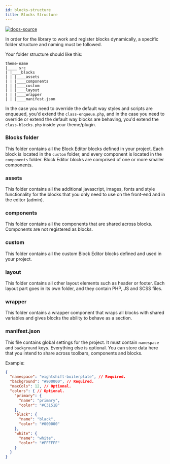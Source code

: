 ```yaml
---
id: blocks-structure
title: Blocks Structure
---
```


[![docs-source](https://img.shields.io/badge/source-eigthshift--frontend--libs-yellow?style=for-the-badge&logo=javascript&labelColor=2a2a2a)](https://github.com/infinum/eightshift-frontend-libs/tree/develop/blocks/init/src/blocks/)


In order for the library to work and register blocks dynamically, a specific folder structure and naming must be followed.

Your folder structure should like this:

```shell
theme-name
|____ src
| |____blocks
| | |____assets
| | |____components
| | |____custom
| | |____layout
| | |____wrapper
| | |____manifest.json
```

In the case you need to override the default way styles and scripts are enqueued, you'd extend the `class-enqueue.php`, and in the case you need to override or extend the default way blocks are behaving, you'd extend the `class-blocks.php` inside your theme/plugin.

### Blocks folder
This folder contains all the Block Editor blocks defined in your project. Each block is located in the `custom` folder, and every component is located in the `components` folder. Block Editor blocks are comprised of one or more smaller components.

### assets
This folder contains all the additional javascript, images, fonts and style functionality for the blocks that you only need to use on the front-end and in the editor (admin).

### components
This folder contains all the components that are shared across blocks. Components are not registered as blocks.

### custom
This folder contains all the custom Block Editor blocks defined and used in your project.

### layout
This folder contains all other layout elements such as header or footer. Each layout part goes in its own folder, and they contain PHP, JS and SCSS files.

### wrapper
This folder contains a wrapper component that wraps all blocks with shared variables and gives blocks the ability to behave as a section.

### manifest.json
This file contains global settings for the project. It must contain `namespace` and `background` keys. Everything else is optional. You can store data here that you intend to share across toolbars, components and blocks.

Example:

```json
{
  "namespace": "eightshift-boilerplate", // Required.
  "background": "#900000", // Required.
  "maxCols": 12, // Optional.
  "colors": { // Optional.
    "primary": {
      "name": "primary",
      "color": "#C3151B"
    },
    "black": {
      "name": "black",
      "color": "#000000"
    },
    "white": {
      "name": "white",
      "color": "#FFFFFF"
    }
  }
}
```
